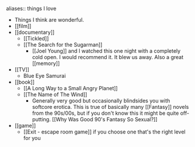 aliases:: things I love

- Things I think are wonderful.
- [[film]]
- [[documentary]]
	- [[Tickled]]
	- [[The Search for the Sugarman]]
		- [[Joel Young]] and I watched this one night with a completely cold open. I would recommend it. It blew us away. Also a great [[memory]]
- [[TV]]
	- Blue Eye Samurai
- [[book]]
	- [[A Long Way to a Small Angry Planet]]
	- [[The Name of The Wind]]
		- Generally very good but occasionally blindsides you with softcore erotica. This is true of basically many [[Fantasy]] novels from the 90s/00s, but if you don't know this it might be quite off-putting. [[Why Was Good 90's Fantasy So Sexual?]]
- [[game]]
	- [[Exit - escape room game]] if you choose one that's the right level for you